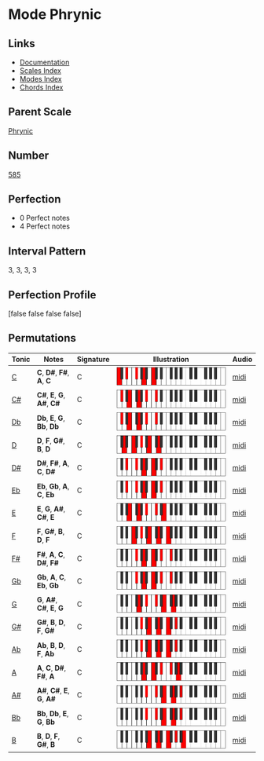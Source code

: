 # Mode Phrynic

## Links

- [Documentation](index.md)
- [Scales Index](Scales.md)
- [Modes Index](Modes.md)
- [Chords Index](Chords.md)

## Parent Scale

[Phrynic](ScalePhrynic.md)

## Number

[585](https://ianring.com/musictheory/scales/585)

## Perfection

- 0 Perfect notes
- 4 Perfect notes

## Interval Pattern

3, 3, 3, 3

## Perfection Profile

[false false false false]

## Permutations

| Tonic | Notes | Signature | Illustration | Audio |
|-------|-------|-----------|--------------|-------|
| [C](ModeCNaturalPhrynic.md) | **C**, **D#**, **F#**, **A**, **C** | C | ![CNaturalPhrynic](ModeCNaturalPhrynic.png) | [midi](https://github.com/edipermadi/music/blob/main/docs/ModeCNaturalPhrynic.mid?raw=true) |
| [C#](ModeCSharpPhrynic.md) | **C#**, **E**, **G**, **A#**, **C#** | C | ![CSharpPhrynic](ModeCSharpPhrynic.png) | [midi](https://github.com/edipermadi/music/blob/main/docs/ModeCSharpPhrynic.mid?raw=true) |
| [Db](ModeDFlatPhrynic.md) | **Db**, **E**, **G**, **Bb**, **Db** | C | ![DFlatPhrynic](ModeDFlatPhrynic.png) | [midi](https://github.com/edipermadi/music/blob/main/docs/ModeDFlatPhrynic.mid?raw=true) |
| [D](ModeDNaturalPhrynic.md) | **D**, **F**, **G#**, **B**, **D** | C | ![DNaturalPhrynic](ModeDNaturalPhrynic.png) | [midi](https://github.com/edipermadi/music/blob/main/docs/ModeDNaturalPhrynic.mid?raw=true) |
| [D#](ModeDSharpPhrynic.md) | **D#**, **F#**, **A**, **C**, **D#** | C | ![DSharpPhrynic](ModeDSharpPhrynic.png) | [midi](https://github.com/edipermadi/music/blob/main/docs/ModeDSharpPhrynic.mid?raw=true) |
| [Eb](ModeEFlatPhrynic.md) | **Eb**, **Gb**, **A**, **C**, **Eb** | C | ![EFlatPhrynic](ModeEFlatPhrynic.png) | [midi](https://github.com/edipermadi/music/blob/main/docs/ModeEFlatPhrynic.mid?raw=true) |
| [E](ModeENaturalPhrynic.md) | **E**, **G**, **A#**, **C#**, **E** | C | ![ENaturalPhrynic](ModeENaturalPhrynic.png) | [midi](https://github.com/edipermadi/music/blob/main/docs/ModeENaturalPhrynic.mid?raw=true) |
| [F](ModeFNaturalPhrynic.md) | **F**, **G#**, **B**, **D**, **F** | C | ![FNaturalPhrynic](ModeFNaturalPhrynic.png) | [midi](https://github.com/edipermadi/music/blob/main/docs/ModeFNaturalPhrynic.mid?raw=true) |
| [F#](ModeFSharpPhrynic.md) | **F#**, **A**, **C**, **D#**, **F#** | C | ![FSharpPhrynic](ModeFSharpPhrynic.png) | [midi](https://github.com/edipermadi/music/blob/main/docs/ModeFSharpPhrynic.mid?raw=true) |
| [Gb](ModeGFlatPhrynic.md) | **Gb**, **A**, **C**, **Eb**, **Gb** | C | ![GFlatPhrynic](ModeGFlatPhrynic.png) | [midi](https://github.com/edipermadi/music/blob/main/docs/ModeGFlatPhrynic.mid?raw=true) |
| [G](ModeGNaturalPhrynic.md) | **G**, **A#**, **C#**, **E**, **G** | C | ![GNaturalPhrynic](ModeGNaturalPhrynic.png) | [midi](https://github.com/edipermadi/music/blob/main/docs/ModeGNaturalPhrynic.mid?raw=true) |
| [G#](ModeGSharpPhrynic.md) | **G#**, **B**, **D**, **F**, **G#** | C | ![GSharpPhrynic](ModeGSharpPhrynic.png) | [midi](https://github.com/edipermadi/music/blob/main/docs/ModeGSharpPhrynic.mid?raw=true) |
| [Ab](ModeAFlatPhrynic.md) | **Ab**, **B**, **D**, **F**, **Ab** | C | ![AFlatPhrynic](ModeAFlatPhrynic.png) | [midi](https://github.com/edipermadi/music/blob/main/docs/ModeAFlatPhrynic.mid?raw=true) |
| [A](ModeANaturalPhrynic.md) | **A**, **C**, **D#**, **F#**, **A** | C | ![ANaturalPhrynic](ModeANaturalPhrynic.png) | [midi](https://github.com/edipermadi/music/blob/main/docs/ModeANaturalPhrynic.mid?raw=true) |
| [A#](ModeASharpPhrynic.md) | **A#**, **C#**, **E**, **G**, **A#** | C | ![ASharpPhrynic](ModeASharpPhrynic.png) | [midi](https://github.com/edipermadi/music/blob/main/docs/ModeASharpPhrynic.mid?raw=true) |
| [Bb](ModeBFlatPhrynic.md) | **Bb**, **Db**, **E**, **G**, **Bb** | C | ![BFlatPhrynic](ModeBFlatPhrynic.png) | [midi](https://github.com/edipermadi/music/blob/main/docs/ModeBFlatPhrynic.mid?raw=true) |
| [B](ModeBNaturalPhrynic.md) | **B**, **D**, **F**, **G#**, **B** | C | ![BNaturalPhrynic](ModeBNaturalPhrynic.png) | [midi](https://github.com/edipermadi/music/blob/main/docs/ModeBNaturalPhrynic.mid?raw=true) |
